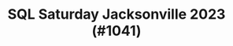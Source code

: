 ---
layout: event
title: "SQL Saturday Jacksonville 2023 (#1041)"
subtitle: ""
tags: ["Jacksonville", "Florida", "USA", "physical", "2022", "North America"]
thumb: /assets/img/logos/Just_icon_Color_small.png
comments: false
testevent: 1
data: SQLSat1041
---